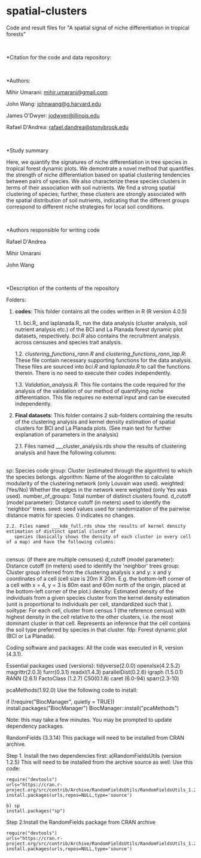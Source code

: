 # spatial-clusters
Code and result files for "A spatial signal of niche differentiation in tropical forests"

<br>

*Citation for the code and data repository:

<br>

*Authors:

Mihir Umarani:   mihir.umarani@gmail.com

John Wang:       johnwang@g.harvard.edu

James O'Dwyer:   jodwyer@illinois.edu

Rafael D'Andrea: rafael.dandrea@stonybrook.edu

<br>

*Study summary


Here, we quantify the signatures of niche differentiation in tree species in tropical forest dynamic plots.
We demontrate a novel method that quantifies the strength of niche differentiation based on spatial 
clustering tendencies between pairs of species. We also characterize these species clusters in terms of their 
association with soil nutrients. We find a strong spatial clustering of species;
further, these clusters are strongly associated with the spatial distribution of soil nutrients, indicating 
that the different groups correspond to different niche strategies for local soil conditions.

<br>

*Authors responsible for writing code

Rafael D'Andrea

Mihir Umarani

John Wang

<br>

*Description of the contents of the repository


Folders: 


1. **codes**: This folder contains all the codes written in R (R version 4.0.5)
   
 	1.1. bci.R_ and laplanada.R_ run the data analysis (cluster analysis, soil nutrient analysis etc.) of the BCI and La Planada
   	   forest dynamic plot datasets, respectively. _bci.R_ also contains the recruitment analysis across censuses and species trait analysis.
   
   	1.2. *clustering_functions_rann.R* and *clustering_functions_rann_lap.R*: These file contain necessary supporting functions for the data analysis. 
	   These files are sourced into _bci.R_ and _laplanada.R_ to call the functions therein. There is no need to execute their codes independently.
   
	1.3. _Validation_analysis.R_: This file contains the code required for the analysis of the validation of our method of quantifying niche differentiation. 
	   This file requires no external input and can be executed independently.

2. **Final datasets**: This folder contains 2 sub-folders containing the results of the clustering analysis and kernel density estimation of spatial clusters for BCI and La Planada plots. (See main text for further explanation of parameters in the analysis)
   
	2.1. Files named ___cluster_analysis.rds show the results of clustering analysis and have the following columns:
   
<br>
           sp: Species code   
	   group: Cluster (estimated through the algorithm) to which the species belongs.    
	   algorithm: Name of the alogorithm to calculate modularity of the clustering network (only Louvain was used).
	   weighted: (Yes/No) Whether the edges in the network were weighted (only Yes was used).
	   number_of_groups: Total number of distinct clusters found.
	   d_cutoff (model parameter): Distance cutoff (in meters) used to identify the 'neighbor' trees.
	   seed: seed values used for randomization of the pairwise distance matrix for species. 0 indicates no changes.
   
	2.2. Files named ___kde_full.rds show the results of kernel density estimation of distinct spatial cluster of 
	   species (basically shows the density of each cluster in every cell of a map) and have the following columns:

   <br>
	   census: (if there are multiple censuses) 
	   d_cutoff (model parameter): Distance cutoff (in meters) used to identify the 'neighbor' trees
	   group: Cluster group inferred from the clustering analysis
	   x and y: x and y coordinates of a cell (cell size is 20m X 20m. E.g. the bottom-left corner of a cell with x = 4, y = 3 is 80m east and 60m north of the origin, placed at the bottom-left corner of the plot.)
	   density: Estimated density of the individuals from a given species cluster from the kernel density estimation (unit is proportional to individuals per cell, standardized such that ).
	   soiltype: For each cell, cluster from census 1 (the reference census) with highest density in the cell relative to the other clusters, i.e. the most dominant cluster in that cell. Represents an inference that the cell contains the soil type preferred by species in that cluster.
	   fdp: Forest dynamic plot (BCI or La Planada).

<br>

Coding software and packages:
All the code was executed in R, version (4.3.1).

Essential packages used (versions):
tidyverse(2.0.0)
openxlsx(4.2.5.2)
magrittr(2.0.3)
furrr(0.3.1)
readxl(1.4.3)
parallelDist(0.2.6)
igraph (1.5.0.1)
RANN (2.6.1)
FactoClass (1.2.7)
C50(0.1.8)
caret (6.0-94)
sparr(2.3-10)

pcaMethods(1.92.0)
Use the following code to install:

if (!require("BiocManager", quietly = TRUE))
    install.packages("BiocManager")
BiocManager::install("pcaMethods")
		   
Note: this may take a few minutes. You may be prompted to update dependency packages.

RandomFields (3.3.14)
This package will need to be installed from CRAN archive.

Step 1. Install the two dependencies first: 
	a)RandomFieldsUtils (version 1.2.5)
	This will need to be installed from the archive source as well:
	Use this code: 

	require("devtools")
	urls="https://cran.r-project.org/src/contrib/Archive/RandomFieldsUtils/RandomFieldsUtils_1.2.5.tar.gz"
	install.packages(urls,repos=NULL,type='source')

	b) sp
	install.packages("sp")

Step 2:Install the RandomFields package from CRAN archive
	
	require("devtools")
	urls="https://cran.r-project.org/src/contrib/Archive/RandomFieldsUtils/RandomFieldsUtils_1.2.5.tar.gz"
	install.packages(urls,repos=NULL,type='source')
